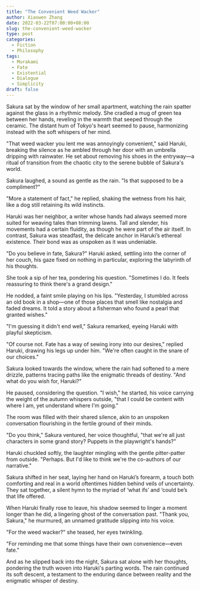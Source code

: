 ```yaml
---
title: "The Convenient Weed Wacker"
author: Xiaowen Zhang
date: 2022-03-22T07:00:00+08:00
slug: the-convenient-weed-wacker
type: post
categories:
  - Fiction
  - Philosophy
tags:
  - Murakami
  - Fate
  - Existential
  - Dialogue
  - Simplicity
draft: false
---
```


Sakura sat by the window of her small apartment, watching the rain spatter against the glass in a rhythmic melody. She cradled a mug of green tea between her hands, reveling in the warmth that seeped through the ceramic. The distant hum of Tokyo's heart seemed to pause, harmonizing instead with the soft whispers of her mind.

"That weed wacker you lent me was annoyingly convenient," said Haruki, breaking the silence as he ambled through her door with an umbrella dripping with rainwater. He set about removing his shoes in the entryway—a ritual of transition from the chaotic city to the serene bubble of Sakura's world.

Sakura laughed, a sound as gentle as the rain. "Is that supposed to be a compliment?"

"More a statement of fact," he replied, shaking the wetness from his hair, like a dog still retaining its wild instincts.

Haruki was her neighbor, a writer whose hands had always seemed more suited for weaving tales than trimming lawns. Tall and slender, his movements had a certain fluidity, as though he were part of the air itself. In contrast, Sakura was steadfast, the delicate anchor in Haruki’s ethereal existence. Their bond was as unspoken as it was undeniable.

"Do you believe in fate, Sakura?" Haruki asked, settling into the corner of her couch, his gaze fixed on nothing in particular, exploring the labyrinth of his thoughts.

She took a sip of her tea, pondering his question. "Sometimes I do. It feels reassuring to think there's a grand design."

He nodded, a faint smile playing on his lips. "Yesterday, I stumbled across an old book in a shop—one of those places that smell like nostalgia and faded dreams. It told a story about a fisherman who found a pearl that granted wishes."

"I'm guessing it didn't end well," Sakura remarked, eyeing Haruki with playful skepticism.

"Of course not. Fate has a way of sewing irony into our desires," replied Haruki, drawing his legs up under him. "We're often caught in the snare of our choices."

Sakura looked towards the window, where the rain had softened to a mere drizzle, patterns tracing paths like the enigmatic threads of destiny. "And what do you wish for, Haruki?"

He paused, considering the question. "I wish," he started, his voice carrying the weight of the autumn whispers outside, "that I could be content with where I am, yet understand where I'm going."

The room was filled with their shared silence, akin to an unspoken conversation flourishing in the fertile ground of their minds.

"Do you think," Sakura ventured, her voice thoughtful, "that we're all just characters in some grand story? Puppets in the playwright's hands?"

Haruki chuckled softly, the laughter mingling with the gentle pitter-patter from outside. "Perhaps. But I'd like to think we're the co-authors of our narrative."

Sakura shifted in her seat, laying her hand on Haruki’s forearm, a touch both comforting and real in a world oftentimes hidden behind veils of uncertainty. They sat together, a silent hymn to the myriad of ‘what ifs’ and ‘could be’s that life offered.

When Haruki finally rose to leave, his shadow seemed to linger a moment longer than he did, a lingering ghost of the conversation past. "Thank you, Sakura," he murmured, an unnamed gratitude slipping into his voice.

"For the weed wacker?" she teased, her eyes twinkling.

"For reminding me that some things have their own convenience—even fate."

And as he slipped back into the night, Sakura sat alone with her thoughts, pondering the truth woven into Haruki's parting words. The rain continued its soft descent, a testament to the enduring dance between reality and the enigmatic whisper of destiny.
